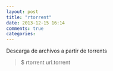 ```yaml
---
layout: post
title: "rtorrent"
date: 2013-12-15 16:14
comments: true
categories: 
---
```

Descarga de archivos a partir de torrents

>$ rtorrent url.torrent

